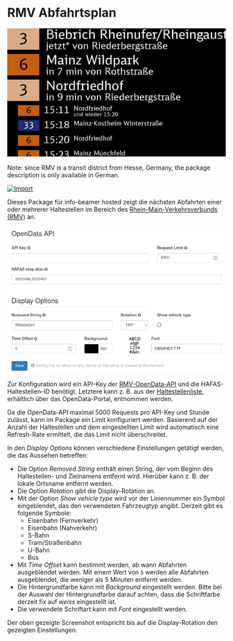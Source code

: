 # RMV Abfahrtsplan

![Screenshot der Ausgabe](info-beamer.jpg)

Note: since RMV is a transit district from Hesse, Germany, the package
description is only available in German.

[![Import](https://cdn.infobeamer.com/s/img/import.png)](https://info-beamer.com/use?url=https://github.com/sophieschi/package-rmv)

Dieses Package für info-beamer hosted zeigt die nächsten Abfahrten einer
oder mehrerer Haltestellen im Bereich des
[Rhein-Main-Verkehrsverbunds (RMV)](https://www.rmv.de/) an.

![Screenshot der Einstellungen](setup.png)

Zur Konfiguration wird ein API-Key der [RMV-OpenData-API](https://opendata.rmv.de/)
und die HAFAS-Haltestellen-ID benötigt. Letztere kann z. B. aus der
[Haltestellenliste](https://opendata.rmv.de/site/files/rmv01/RMV_Haltestellen.zip),
erhältlich über das OpenData-Portal, entnommen werden.

Da die OpenData-API maximal 5000 Requests pro API-Key und Stunde zulässt,
kann im Package ein Limit konfiguriert werden. Basierend auf der Anzahl
der Haltestellen und dem eingestellten Limit wird automatisch eine
Refresh-Rate ermittelt, die das Limit nicht überschreitet.

In den *Display Options* können verschiedene Einstellungen getätigt werden,
die das Aussehen betreffen:

- Die Option *Removed String* enthält einen String, der vom Beginn des Haltestellen- und Zielnamens entfernt wird. Hierüber kann z. B.  der lokale Ortsname entfernt werden.
- Die Option *Rotation* gibt die Display-Rotation an.
- Mit der Option *Show vehicle type* wird vor der Liniennummer ein Symbol eingeblendet, das den verwendeten Fahrzeugtyp angibt. Derzeit gibt es folgende Symbole:
  - Eisenbahn (Fernverkehr)
  - Eisenbahn (Nahverkehr)
  - S-Bahn
  - Tram/Straßenbahn
  - U-Bahn
  - Bus
- Mit *Time Offset* kann bestimmt werden, ab wann Abfahrten ausgeblendet werden. Mit einem Wert von `5` werden alle Abfahrten ausgeblendet, die weniger als 5 Minuten entfernt werden.
- Die Hintergrundfarbe kann mit *Background* eingestellt werden. Bitte bei der Auswahl der Hintergrundfarbe darauf achten, dass die Schriftfarbe derzeit fix auf *weiss* eingestellt ist.
- Die verwendete Schriftart kann mit *Font* eingestellt werden.

Der oben gezeigte Screenshot entspricht bis auf die Display-Rotation den
gezeigten Einstellungen.
